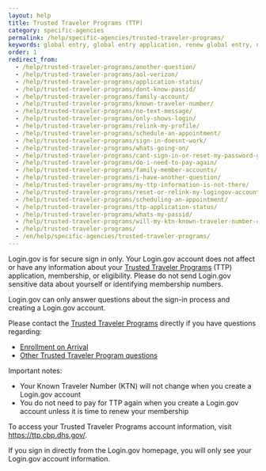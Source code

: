 ```yaml
---
layout: help
title: Trusted Traveler Programs (TTP)
category: specific-agencies
permalink: /help/specific-agencies/trusted-traveler-programs/
keywords: global entry, global entry application, renew global entry, nexus, tsa, sentri, trusted traveler, ttp, global entry renewal
order: 1
redirect_from:
  - /help/trusted-traveler-programs/another-question/
  - /help/trusted-traveler-programs/aol-verizon/
  - /help/trusted-traveler-programs/application-status/
  - /help/trusted-traveler-programs/dont-know-passid/
  - /help/trusted-traveler-programs/family-account/
  - /help/trusted-traveler-programs/known-traveler-number/
  - /help/trusted-traveler-programs/no-text-message/
  - /help/trusted-traveler-programs/only-shows-login/
  - /help/trusted-traveler-programs/relink-my-profile/
  - /help/trusted-traveler-programs/schedule-an-appointment/
  - /help/trusted-traveler-programs/sign-in-doesnt-work/
  - /help/trusted-traveler-programs/whats-going-on/
  - /help/trusted-traveler-programs/cant-sign-in-or-reset-my-password-goes-account/
  - /help/trusted-traveler-programs/do-i-need-to-pay-again/
  - /help/trusted-traveler-programs/family-member-accounts/
  - /help/trusted-traveler-programs/i-have-another-question/
  - /help/trusted-traveler-programs/my-ttp-information-is-not-there/
  - /help/trusted-traveler-programs/reset-or-relink-my-logingov-account-for-ttp/
  - /help/trusted-traveler-programs/scheduling-an-appointment/
  - /help/trusted-traveler-programs/ttp-application-status/
  - /help/trusted-traveler-programs/whats-my-passid/
  - /help/trusted-traveler-programs/will-my-ktn-known-traveler-number-change/
  - /help/trusted-traveler-programs/
  - /en/help/specific-agencies/trusted-traveler-programs/
---
```


Login.gov is for secure sign in only. Your Login.gov account does not affect or have any information about your [Trusted Traveler Programs](https://ttp.dhs.gov/) (TTP) application, membership, or eligibility. Please do not send Login.gov sensitive data about yourself or identifying membership numbers.

Login.gov can only answer questions about the sign-in process and creating a Login.gov account.

Please contact the [Trusted Traveler Programs](https://help.cbp.gov/s/questions?language=en_US) directly if you have questions regarding:

* [Enrollment on Arrival](https://help.cbp.gov/s/article/Article-1871?language=en_US)
* [Other Trusted Traveler Program questions](https://help.cbp.gov/s/all-ttp-articles?language=en_US)

Important notes:

* Your Known Traveler Number (KTN) will not change when you create a Login.gov account
* You do not need to pay for TTP again when you create a Login.gov account unless it is time to renew your membership

To access your Trusted Traveler Programs account information, visit <https://ttp.cbp.dhs.gov/>.

If you sign in directly from the Login.gov homepage, you will only see your Login.gov account information.
